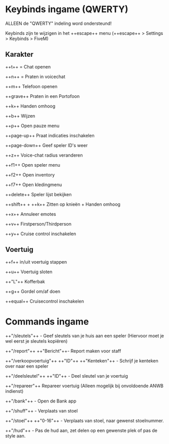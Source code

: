 # Keybinds ingame (QWERTY)
ALLEEN de "QWERTY" indeling word ondersteund!

Keybinds zijn te wijzigen in het ++escape++ menu (++escape++ > Settings > Keybinds > FiveM)


## Karakter

++t++ = Chat openen

++n++ = Praten in voicechat

++m++ Telefoon openen

++grave++ Praten in een Portofoon

++k++  Handen omhoog

++b++  Wijzen

++p++ Open pauze menu

++page-up++ Praat indicaties inschakelen

++page-down++ Geef speler ID's weer

++z++ Voice-chat radius veranderen

++f1++ Open speler menu

++f2++ Open inventory

++f7++ Open kledingmenu

++delete++ Speler lijst bekijken

++shift++ + ++k++ Zitten op knieën + Handen omhoog

++x++ Annuleer emotes

++v++ Firstperson/Thirdperson

++y++ Cruise control inschakelen


## Voertuig

++f++ in/uit voertuig stappen

++u++  Voertuig sloten

++"L"++  Kofferbak

++g++ Gordel om/af doen

++equal++  Cruisecontrol inschakelen

# Commands ingame

++"/sleutels"++ - Geef sleutels van je huis aan een speler (Hiervoor moet je wel eerst je sleutels kopiëren)

++"/report"++ ++"Bericht"++- Report maken voor staff

++"/verkoopvoertuig"++ ++"ID"++ ++"Kenteken"++ - Schrijf je kenteken over naar een speler

++"/deelsleutel"++ ++"ID"++ - Deel sleutel van je voertuig

++"/repareer"++ Repareer voertuig (Alleen mogelijk bij onvoldoende ANWB indienst)

++"/bank"++ - Open de Bank app

++"/shuff"++ - Verplaats van stoel

++"/stoel"++ ++"0-16"++ - Verplaats van stoel, naar gewenst stoelnummer.

++"/hud"++ - Pas de hud aan, zet delen op een gewenste plek of pas de style aan.
